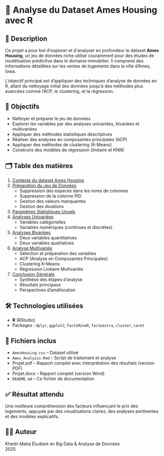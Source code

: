 # 🏡 Analyse du Dataset Ames Housing avec R

## 📌 Description

Ce projet a pour but d'explorer et d'analyser en profondeur le dataset **Ames Housing**, un jeu de données riche utilisé couramment pour des études de modélisation prédictive dans le domaine immobilier. Il comprend des informations détaillées sur les ventes de logements dans la ville d’Ames, Iowa.

L’objectif principal est d’appliquer des techniques d’analyse de données en R, allant du nettoyage initial des données jusqu’à des méthodes plus avancées comme l’ACP, le clustering, et la régression.

## 🎯 Objectifs

- Nettoyer et préparer le jeu de données
- Explorer les variables par des analyses univariées, bivariées et multivariées
- Appliquer des méthodes statistiques descriptives
- Réaliser des analyses en composantes principales (ACP)
- Appliquer des méthodes de clustering (K-Means)
- Construire des modèles de régression (linéaire et KNN)

## 🗂️ Table des matières

1. [Contexte du dataset Ames Housing](#1-contexte-du-dataset-ames-housing)  
2. [Préparation du Jeu de Données](#2-préparation-du-jeu-de-données)  
   - Suppression des espaces dans les noms de colonnes  
   - Suppression de la colonne PID  
   - Gestion des valeurs manquantes  
   - Gestion des doublons  
3. [Paramètres Statistiques Usuels](#3-paramètres-statistiques-usuels)  
4. [Analyses Univariées](#4-analyses-univariées)  
   - Variables catégorielles  
   - Variables numériques (continues et discrètes)  
5. [Analyses Bivariées](#5-analyses-bivariées)  
   - Deux variables quantitatives  
   - Deux variables qualitatives  
6. [Analyse Multivariée](#6-analyse-multivariée)  
   - Sélection et préparation des variables  
   - ACP (Analyse en Composantes Principales)  
   - Clustering K-Means  
   - Régression Linéaire Multivariée  
7. [Conclusion Générale](#7-conclusion-générale)  
   - Synthèse des étapes d’analyse  
   - Résultats principaux  
   - Perspectives d’amélioration

## 🛠️ Technologies utilisées

- **R** (RStudio)
- Packages : `dplyr`, `ggplot2`, `FactoMineR`, `factoextra`, `cluster`, `caret`

## 📎 Fichiers inclus

- `AmesHousing.csv` – Dataset utilisé  
- `Ames_Analysis.Rmd` – Script de traitement et analyse
- Projet.pdf – Rapport complet avec interprétation des résultats (version PDF)
- Projet.docx – Rapport complet (version Word)
- `README.md` – Ce fichier de documentation  

## ✅ Résultat attendu

Une meilleure compréhension des facteurs influençant le prix des logements, appuyée par des visualisations claires, des analyses pertinentes et des modèles explicatifs.

## 🧑‍💻 Auteur

Khedri Maha
Étudiant en Big Data & Analyse de Données  
2025
